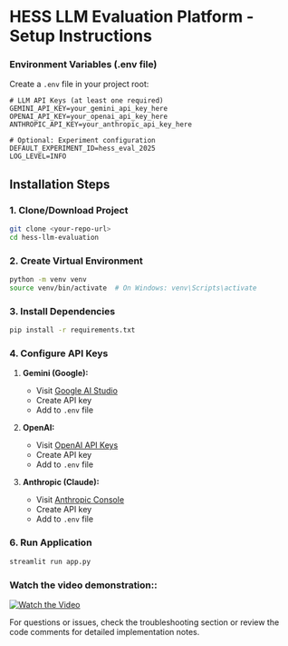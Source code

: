 # HESS LLM Evaluation Platform - Setup Instructions

### Environment Variables (.env file)

Create a `.env` file in your project root:

```env
# LLM API Keys (at least one required)
GEMINI_API_KEY=your_gemini_api_key_here
OPENAI_API_KEY=your_openai_api_key_here
ANTHROPIC_API_KEY=your_anthropic_api_key_here

# Optional: Experiment configuration
DEFAULT_EXPERIMENT_ID=hess_eval_2025
LOG_LEVEL=INFO
```

## Installation Steps

### 1. Clone/Download Project
```bash
git clone <your-repo-url>
cd hess-llm-evaluation
```

### 2. Create Virtual Environment
```bash
python -m venv venv
source venv/bin/activate  # On Windows: venv\Scripts\activate
```

### 3. Install Dependencies
```bash
pip install -r requirements.txt
```

### 4. Configure API Keys

1. **Gemini (Google):**
   - Visit [Google AI Studio](https://makersuite.google.com/app/apikey)
   - Create API key
   - Add to `.env` file

2. **OpenAI:**
   - Visit [OpenAI API Keys](https://platform.openai.com/api-keys)
   - Create API key
   - Add to `.env` file

3. **Anthropic (Claude):**
   - Visit [Anthropic Console](https://console.anthropic.com/)
   - Create API key
   - Add to `.env` file

### 6. Run Application
```bash
streamlit run app.py
```

### **Watch the video demonstration::**

[![Watch the Video](https://img.youtube.com/vi/KqFcrxr7D-o/0.jpg)](https://youtu.be/KqFcrxr7D-o)




For questions or issues, check the troubleshooting section or review the code comments for detailed implementation notes.

